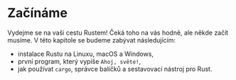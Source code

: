 # Začínáme

Vydejme se na vaši cestu Rustem! Čeká toho na vás hodně, ale někde začít musíme. V této kapitole se budeme zabývat následujícím:

* instalace Rustu na Linuxu, macOS a Windows,
* první program, který vypíše `Ahoj, světe!`,
* jak používat `cargo`, správce balíčků a sestavovací nástroj pro Rust.
